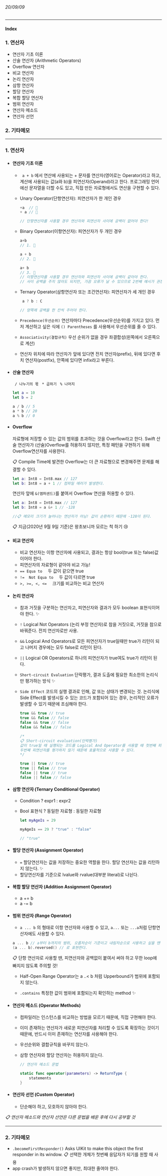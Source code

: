 ###### 20/09/09

------



#### Index

### **1. 연산자**

-  연산자 기초 이론
- 산술 연산자 (Arithmetic Operators)
- Overflow 연산자
- 비교 연산자
- 논리 연산자
- 삼항 연산자
- 할당 연산자
- 복합 할당 연산자
- 범위 연산자
- 연산자 메소드
- 연산자 선언



### **2. 기타메모**



------



### 1. 연산자

- #### 연산자 기초 이론

  - ` a + b` 에서 연산에 사용되는 + 문자를 연산자(영어로는 Operator)라고 하고, 계산에 사용되는 값(a와 b)을 피연산자(Operand)라고 한다. 프로그래밍 언어에선 문자열을 더할 수도 있고, 직접 만든 자료형에서도 연산을 구현할 수 있다.

  

  - Unary Operator(단항연산자): 피연산자가 한 개인 경우

    ```swift
    +a  // 🙆
    + a // 🙅
    
    // 단항연산자를 사용할 경우 연산자와 피연산자 사이에 공백이 없어야 한다!
    ```

  

  - Binary Operator(이항연산자): 피연산자가 두 개인 경우

    ```swift
    a+b
    // 1. 🤷
    
    a + b
    // 2. 🙆
    
    a+ b
    // 3. 🙅
    // 이항연산자를 사용할 경우 연산자와 피연산자 사이에 공백이 같아야 한다.
    // 사이 공백을 주지 않아도 되지만, 가끔 오류가 날 수 있으므로 2번째 예시가 권장!
    ```
  

  - Ternary Operator(삼항연산자 또는 조건연산자): 피연산자가 세 개인 경우
  
    ```swift
     a ? b : C
    
    // 양쪽에 공백을 한 칸씩 주어야 한다.
    ```
  
    
  
  - `Precedence(우선순위)`    연산자마다 Precedence(우선순위)를 가지고 있다. 먼저 계산하고 싶은 식에 `() Parentheses` 를 사용해서 우선순위를 줄 수 있다.
  
  
  
  - `Associativity(결합규칙)`    우선 순위가 없을 경우 좌결합성(왼쪽에서 오른쪽으로 계산)
  
  
  
  - 연산자 위치에 따라 연산자가 앞에 있다면 전치 연산자(prefix), 뒤에 있다면 후치 연산자(postfix), 안쪽에 있다면 infix라고 부른다.



- #### 산술 연산자  

  ` / 나누기의 몫` 	` * 곱하기` 	` % 나머지`

  ```swift
  let a = 10
  let b = 2
  
  a / b // 5
  a * b // 20
  a % b // 0
  ```




- #### Overflow

  자료형에 저장할 수 있는 값의 범위를 초과하는 것을 Overflow라고 한다. Swift 산술 연산자가 (산술)Overflow를 허용하지 않지만, 특정 패턴을 구현하기 위해 Overflow연산자를 사용한다.

  📋 Compile Time에 발견한 Overflow는 더 큰 자료형으로 변경해주면 문제를 해결할 수 있다.

  ```swift
  let a: Int8 = Int8.max // 127
  let b: Int8 = a + 1 // 컴파일 에러가 발생한다. 
  ```

  연산자 앞에 `&(앰퍼샌드)`를 붙여서 Overflow 연산을 허용할 수 있다.	

  ```swift
  let a: Int8 = Int8.max // 127
  let b: Int8 = a &+ 1 // -128
  
  //📋 메모리 크기가 늘어나는 연산자가 아님! 값이 순환하기 때문에 -128이 된다.
  ```

  📋 지금(2020년 9월 9일 기준)은 왕초보니까 모르는 척 하기 😢



- #### 비교 연산자

  - 비교 연산자는 이항 연산자에 사용되고, 결과는 항상 bool(true 또는 false)값이어야 한다.
  - 피연산자의 자료형이 같아야 비교 가능!
  - `== Equa to  `                두 값이 같으면 true
  - `!=  Not Equa to  `      두 값이 다르면 true
  - `>, >=, <, <=  `            크기를 비교하는 비교 연산자 




- #### 논리 연산자

  - 참과 거짓을 구분하는 연산자고, 피연산자와 결과가 모두 boolean 표현식이어야 한다. ✨

  - `!`       Logical Not Operators (논리 부정 연산자)로 참을 거짓으로, 거짓을 참으로 바꿔준다. 전치 연산자로만 사용.

  - `&&`     Logical And Operators로 모든 피연산자가 true일때만 true가 리턴이 되고 나머지 경우에는 모두 false로
             리턴이 된다.
     
  - `||`     Logical OR Operators로 하나의 피연산자가 true여도 true가 리턴이 된다.

  - `Short-circuit Evaluation`  단락평가, 결과 도출에 필요한 최소한의 논리식만 평가하는 방식 ✨
  
  - `Side Effect`     코드의 실행 결과로 인해, 값 또는 상태가 변경되는 것.
                              논리식에 Side Effect를 발생시킬 수 있는 코드가 포함되어 있는 경우,
                                 논리적인 오류가 발생할 수 있기 때문에 조심해야 한다.
     
     ```swift
     true && true // true
     true && false // false
     false && true // false
     false && false // false
     
     /*
     📋 Short-circuit evaluation(단락평가)
     값이 true일 때 실행되는 코드를 Logical And Operator를 사용할 때 첫번째 피연산자가 false라면,
     두번째 피연산자를 평가하지 않기 때문에 효율적으로 사용할 수 있다.
     */
     
     true || true // true
     true || false // true
     false || true // true
     false || false // false
     ```




- #### 삼항 연산자 (Ternary Conditional Operator)

  - Condition ? expr1 : expr2 

  - Bool 표현식 ? 동일한 자료형 : 동일한 자료형

    ```swift
    let myAgeIs = 29
    
    myAgeIs == 29 ? "true" : "false"
    
    // "true"
    ```



- #### 할당 연산자 (Assignment Operator)

  -  `=` 할당연산자는 값을 저장하는 중요한 역할을 한다. 할당 연산자는 값을 리턴하지 않는다. ✨
  - 할당연산자를 기준으로 lvalue와 rvalue(대부분 literal)로 나뉜다.




- ####  복합 할당 연산자 (Addition Assignment Operator)

  - a += b
  - a -= b




- #### 범위 연산자 (Range Operator)

  -  `a ... b` 의 형태로 이항 연산자와 사용할 수 있고,
     `a...`  또는  `...a`처럼 단항연산자에도 사용할 수 있다.
  
    ```swift
    a ... b // a부터 b까지의 범위, 오름차순이 기준이고 내림차순으로 사용하고 싶을 땐
    (a ... b).reversed() // 로 표현한다.
    ```
  
  📋 단항 연산자로 사용할 땐, 피연산자와 공백없이 붙여서 써야 하고 무한 loop에 빠지지 않도록 주의할 것!
  
    - Half-Open Range Operator는  a ..< b 처럼 Upperbound가 범위에 포함되지 않는다.
  
    - `.contains` 특정한 값이 범위에 포함되는지 확인하는 method ✨
  
  
  
- #### 연산자 메소드 (Operator Methods)

  - 컴파일러는 인스턴스를 비교하는 방법을 모르기 때문에, 직접 구현해야 한다.

  - 이미 존재하는 연산자가 새로운 피연산자를 처리할 수 있도록 확장하는 것이기 때문에, 반드시 이미 존재하는 연산자를 사용해야 한다.

  - 우선순위와 결합규칙을 바꾸지 않는다.

  - 삼항 연산자와 할당 연산자는 허용하지 않는다.

    ```swift
    // 연산자 메소드 문법
    
    static func operator(parameters) -> ReturnType {
    	statements
    }
    ```



- #### 연산자 선언 (Custom Operator)

  -  단순해야 하고, 모호하지 않아야 한다.



 *📋 연산자 메소드와 연산자 선언은 다른 문법을 배운 후에 다시 공부할 것*



------



### 2. 기타메모

- `.becomeFirstResponder()` Asks UIKit to make this object the first responder in its window.
  📋  선택한 개체가 첫번째 응답자가 되기를 원할 때 사용
- app crash가 발생하지 않으면 좋지만, 최대한 줄여야 한다. 
